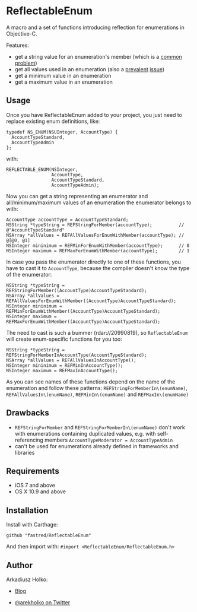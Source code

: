 # ReflectableEnum

A macro and a set of functions introducing reflection for enumerations in Objective-C.

Features:

- get a string value for an enumeration's member (which is a [common][1] [problem][2])
- get all values used in an enumeration (also a [prevalent][3] [issue][4])
- get a minimum value in an enumeration
- get a maximum value in an enumeration

## Usage

Once you have ReflectableEnum added to your project, you just need to replace existing enum definitions, like:

```obj-c
typedef NS_ENUM(NSUInteger, AccountType) {
  AccountTypeStandard,
  AccountTypeAdmin
};
```

with:

```obj-c
REFLECTABLE_ENUM(NSInteger,
                 AccountType,
                 AccountTypeStandard,
                 AccountTypeAdmin);
```

Now you can get a string representing an enumerator and all/minimum/maximum values of an enumeration the enumerator belongs to with:

```obj-c
AccountType accountType = AccountTypeStandard;
NSString *typeString = REFStringForMember(accountType);          // @"AccountTypeStandard"
NSArray *allValues = REFAllValuesForEnumWithMember(accountType); // @[@0, @1]
NSInteger mininimum = REFMinForEnumWithMember(accountType);      // 0
NSInteger maximum = REFMaxForEnumWithMember(accountType);        // 1
```

In case you pass the enumerator directly to one of these functions, you have to cast it to `AccountType`, because the compiler doesn't know the type of the enumerator:

```obj-c
NSString *typeString = REFStringForMember((AccountType)AccountTypeStandard);
NSArray *allValues = REFAllValuesForEnumWithMember((AccountType)AccountTypeStandard);
NSInteger mininimum = REFMinForEnumWithMember((AccountType)AccountTypeStandard);
NSInteger maximum = REFMaxForEnumWithMember((AccountType)AccountTypeStandard);
```

The need to cast is such a bummer (rdar://20990819), so `ReflectableEnum` will create enum-specific functions for you too:

```obj-c
NSString *typeString = REFStringForMemberInAccountType(AccountTypeStandard);
NSArray *allValues = REFAllValuesInAccountType();
NSInteger mininimum = REFMinInAccountType();
NSInteger maximum = REFMaxInAccountType();
```

As you can see names of these functions depend on the name of the enumeration and follow these patterns: `REFStringForMemberIn\(enumName)`, `REFAllValuesIn\(enumName)`, `REFMinIn\(enumName)` and `REFMaxIn\(enumName)` 

## Drawbacks

- `REFStringForMember` and `REFStringForMemberIn\(enumName)` don't work with enumerations containing duplicated values, e.g. with self-referencing members `AccountTypeModerator = AccountTypeAdmin`
- can't be used for enumerations already defined in frameworks and libraries

## Requirements

 * iOS 7 and above
 * OS X 10.9 and above

## Installation

Install with Carthage:

    github "fastred/ReflectableEnum"

And then import with: `#import <ReflectableEnum/ReflectableEnum.h>`

## Author

Arkadiusz Holko:

* [Blog](http://holko.pl/)
* [@arekholko on Twitter](https://twitter.com/arekholko)

  [1]:http://stackoverflow.com/questions/6331762/enum-values-to-nsstring-ios
  [2]:http://stackoverflow.com/questions/1094984/convert-objective-c-typedef-to-its-string-equivalent
  [3]:http://stackoverflow.com/questions/6910127/iteration-over-enum-in-objective-c
  [4]:http://stackoverflow.com/questions/1662719/looping-through-enum-values
